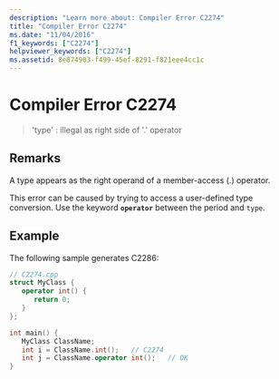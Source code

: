 ```yaml
---
description: "Learn more about: Compiler Error C2274"
title: "Compiler Error C2274"
ms.date: "11/04/2016"
f1_keywords: ["C2274"]
helpviewer_keywords: ["C2274"]
ms.assetid: 8e874903-f499-45ef-8291-f821eee4cc1c
---
```

# Compiler Error C2274

> 'type' : illegal as right side of '.' operator

## Remarks

A type appears as the right operand of a member-access (.) operator.

This error can be caused by trying to access a user-defined type conversion. Use the keyword **`operator`** between the period and `type`.

## Example

The following sample generates C2286:

```cpp
// C2274.cpp
struct MyClass {
   operator int() {
      return 0;
   }
};

int main() {
   MyClass ClassName;
   int i = ClassName.int();   // C2274
   int j = ClassName.operator int();   // OK
}
```
